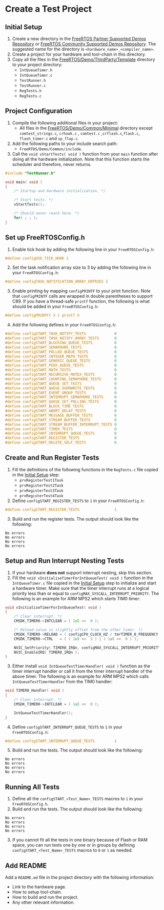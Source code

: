 # Create a Test Project

## Initial Setup

1. Create a new directory in the [FreeRTOS Partner Supported Demos Repository](https://github.com/FreeRTOS/FreeRTOS-Partner-Supported-Demos/tree/main)
   or [FreeRTOS Community Supported Demos Repository](https://github.com/FreeRTOS/FreeRTOS-Community-Supported-Demos/tree/main).
   The suggested name for the directory is `<hardware_name>_<compiler_name>`.
2. Create a project for your hardware and tool-chain in this directory.
3. Copy all the files in the [FreeRTOS/Demo/ThirdParty/Template](https://github.com/FreeRTOS/FreeRTOS/tree/main/FreeRTOS/Demo/ThirdParty/Template)
   directory to your project directory:
   * `IntQueueTimer.h`
   * `IntQueueTimer.c`
   * `TestRunner.h`
   * `TestRunner.c`
   * `RegTests.h`
   * `RegTests.c`

## Project Configuration

1. Compile the following additional files in your project:
   * All files in the [FreeRTOS/Demo/Common/Minimal](https://github.com/FreeRTOS/FreeRTOS/tree/main/FreeRTOS/Demo/Common/Minimal) directory except
     `comtest_strings.c`, `crhook.c` , `comtest.c` ,`crflash.c`,`flash.c`, `flash_timer.c` and `sp_flop.c`.
2. Add the following paths to your include search path:
   * `FreeRTOS/Demo/Common/include`.
3. Call the `void vStartTests( void )` function from your `main` function after
   doing all the hardware initialization. Note that this function starts the
   scheduler and therefore, never returns.
```c
#include "TestRunner.h"

void main( void )
{
    /* Startup and Hardware initialization. */

    /* Start tests. */
    vStartTests();

    /* Should never reach here. */
    for( ; ; );
}
```

## Set up FreeRTOSConfig.h

1. Enable tick hook by adding the following line in your `FreeRTOSConfig.h`:
```c
#define configUSE_TICK_HOOK 1
```
2. Set the task notification array size to 3 by adding the following line in
   your `FreeRTOSConfig.h`:
```c
#define configTASK_NOTIFICATION_ARRAY_ENTRIES 3
```
3. Enable printing by mapping `configPRINTF` to your print function. Note that
   `configPRINTF` calls are wrapped in double parentheses to support C89. If you
    have a thread-safe `printf` function, the following is what should be added
    in your `FreeRTOSConfig.h`:
```c
#define configPRINTF( X ) printf X
```
4. Add the following defines in your `FreeRTOSConfig.h`:
```c
#define configSTART_TASK_NOTIFY_TESTS             0
#define configSTART_TASK_NOTIFY_ARRAY_TESTS       0
#define configSTART_BLOCKING_QUEUE_TESTS          0
#define configSTART_SEMAPHORE_TESTS               0
#define configSTART_POLLED_QUEUE_TESTS            0
#define configSTART_INTEGER_MATH_TESTS            0
#define configSTART_GENERIC_QUEUE_TESTS           0
#define configSTART_PEEK_QUEUE_TESTS              0
#define configSTART_MATH_TESTS                    0
#define configSTART_RECURSIVE_MUTEX_TESTS         0
#define configSTART_COUNTING_SEMAPHORE_TESTS      0
#define configSTART_QUEUE_SET_TESTS               0
#define configSTART_QUEUE_OVERWRITE_TESTS         0
#define configSTART_EVENT_GROUP_TESTS             0
#define configSTART_INTERRUPT_SEMAPHORE_TESTS     0
#define configSTART_QUEUE_SET_POLLING_TESTS       0
#define configSTART_BLOCK_TIME_TESTS              0
#define configSTART_ABORT_DELAY_TESTS             0
#define configSTART_MESSAGE_BUFFER_TESTS          0
#define configSTART_STREAM_BUFFER_TESTS           0
#define configSTART_STREAM_BUFFER_INTERRUPT_TESTS 0
#define configSTART_TIMER_TESTS                   0
#define configSTART_INTERRUPT_QUEUE_TESTS         0
#define configSTART_REGISTER_TESTS                0
#define configSTART_DELETE_SELF_TESTS             0
```

## Create and Run Register Tests

1. Fill the definitions of the following functions in the `RegTests.c` file
   copied in the [Initial Setup](#Initial-Setup) step:
   * `prvRegisterTest1Task`
   * `prvRegisterTest2Task`
   * `prvRegisterTest3Task`
   * `prvRegisterTest4Task`
2. Define `configSTART_REGISTER_TESTS` to `1` in your `FreeRTOSConfig.h`:
```c
#define configSTART_REGISTER_TESTS                1
```
3. Build and run the register tests. The output should look like the following:
```
No errors
No errors
No errors
No errors
```

## Setup and Run Interrupt Nesting Tests

1. If your hardware **does not** support interrupt nesting, skip this section.
2. Fill the `void vInitialiseTimerForIntQueueTest( void )` function in the
   `IntQueueTimer.c` file copied in the [Initial Setup](#Initial-Setup) step to
   initialize and start a hardware timer. Make sure that the timer interrupt
   runs at a logical priority less than or equal to `configMAX_SYSCALL_INTERRUPT_PRIORITY`.
   The following is an example for ARM MPS2 which starts TIM0 timer:
```c
void vInitialiseTimerForIntQueueTest( void )
{
    /* Clear interrupt. */
    CMSDK_TIMER0->INTCLEAR = ( 1ul <<  0 );

    /* Reload value is slightly offset from the other timer. */
    CMSDK_TIMER0->RELOAD = ( configCPU_CLOCK_HZ / tmrTIMER_0_FREQUENCY ) + 1UL;
    CMSDK_TIMER0->CTRL   = ( ( 1ul <<  3 ) | ( 1ul <<  0 ) );

    NVIC_SetPriority( TIMER0_IRQn, configMAX_SYSCALL_INTERRUPT_PRIORITY );
    NVIC_EnableIRQ( TIMER0_IRQn );
}
```
3. Either install `void IntQueueTestTimerHandler( void )` function as the timer
   interrupt handler or call it from the timer interrupt handler of the above
   timer. The following is an example for ARM MPS2 which calls
   `IntQueueTestTimerHandler` from the TIM0 handler:
```c
void TIMER0_Handler( void )
{
    /* Clear interrupt. */
    CMSDK_TIMER0->INTCLEAR = ( 1ul <<  0 );

    IntQueueTestTimerHandler();
}
```
4. Define `configSTART_INTERRUPT_QUEUE_TESTS` to `1` in your `FreeRTOSConfig.h`:
```c
#define configSTART_INTERRUPT_QUEUE_TESTS         1
```
5. Build and run the tests. The output should look like the following:
```
No errors
No errors
No errors
No errors
```

## Running All Tests

1. Define all the `configSTART_<Test_Name>_TESTS` macros to `1` in your 
`FreeRTOSConfig.h`.
2. Build and run the tests. The output should look like the following:
```
No errors
No errors
No errors
No errors
```
3. If you cannot fit all the tests in one binary because of Flash or RAM space,
you can run tests one by one or in groups by defining
`configSTART_<Test_Name>_TESTS` macros to `0` or `1` as needed.

## Add README
Add a `README.md` file in the project directory with the following information:
* Link to the hardware page.
* How to setup tool-chain.
* How to build and run the project.
* Any other relevant information.
